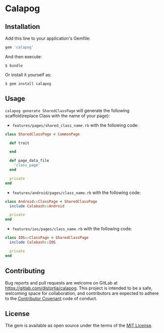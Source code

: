 # Calapog

## Installation

Add this line to your application's Gemfile:

```ruby
gem 'calapog'
```

And then execute:

    $ bundle

Or install it yourself as:

    $ gem install calapog

## Usage

`calapog generate SharedClassPage` will generate the following scaffold(replace Class with the name of your page):

* `features/pages/shared_class_name.rb` with the following code: 

```ruby
class SharedClassPage < CommonPage

  def trait

  end

  def page_data_file
    'class_page'
  end

  private
end
```

* `features/android/pages/class_name.rb` with the following code:

```ruby
class Android::ClassPage < SharedClassPage
  include Calabash::Android

  private
end
```

* `features/ios/pages/class_name.rb` with the following code:

```ruby
class IOS::ClassPage < SharedClassPage
  include Calabash::IOS

  private
end
```

## Contributing

Bug reports and pull requests are welcome on GitLab at https://gitlab.com/distortia/calapog. This project is intended to be a safe, welcoming space for collaboration, and contributors are expected to adhere to the [Contributor Covenant](contributor-covenant.org) code of conduct.


## License

The gem is available as open source under the terms of the [MIT License](http://opensource.org/licenses/MIT).

